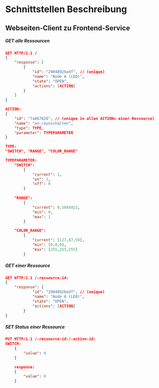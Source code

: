 # Schnittstellen Beschreibung

## Webseiten-Client zu Frontend-Service
##### GET alle Ressourcen
```JSON
GET HTTP/1.1 /
{
	"response": [
		{
			"id": "29848926adf", // (unique)
			"name": "Node A (LED)",
			"state": "OPEN",
			"actions": [ACTION]
		}
	]
}

ACTION:
{
	"id": "7a867826", // (unique in allen ACTIONs einer Ressource)
	"name": "an-/ausschalten",
	"type": TYPE,
	"parameter": TYPEPARAMETER
}

TYPE:
"SWITCH", "RANGE", "COLOR_RANGE"

TYPEPARAMETER:
	"SWITCH":
		{
			"current": 1,
			"on": 1,
			"off": 0
		}
	
	"RANGE":
		{
			"current": 0.5684923,
			"min": 0,
			"max": 1
		}

	"COLOR_RANGE":
		{
			"current": [127,87,59],
			"min": [0,0,0],
			"max": [255,255,255]
		}
```

##### GET einer Ressource
```JSON
GET HTTP/1.1 /:ressource-id:
{
	"response": {
			"id": "29848926adf", // (unique)
			"name": "Node A (LED)",
			"state": "OPEN",
			"actions": [ACTION]
		}
}
```

##### SET Status einer Ressource
```JSON
PUT HTTP/1.1 /:ressource-id:/:action-id:
SWITCH:
	{
		"value": 0
	}

	response:
	{
		"value": 0
	}

```
